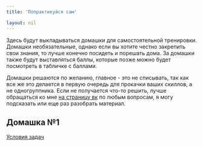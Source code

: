 ```yaml
---
title: 'Попрактикуйся сам'

layout: nil
---
```

Здесь будут выкладываться домашки для самостоятельной тренировки. Домашки необязательные, однако если вы хотите честно закрепить свои знания, то лучше конечно посидеть и порешать дома. За домашки также будут выставляться баллы, которые позже можно будет посмотреть в табличке с баллами.

Домашки решаются по желанию, главное - это не списывать, так как все же это делается в первую очередь для прокачки ваших скиллов, а не одногруппника. Если не получается что-то решить, лучше обращаться ко мне [на страницу вк](https://vk.com/w8998) по любым вопросам, я могу подсказать или еще раз разобрать материал.

## Домашка №1

[Условия задач](https://MidiukinM.github.io/R_for_RANEPA/scripts/sem_1/dz/demo_tasks.html)
